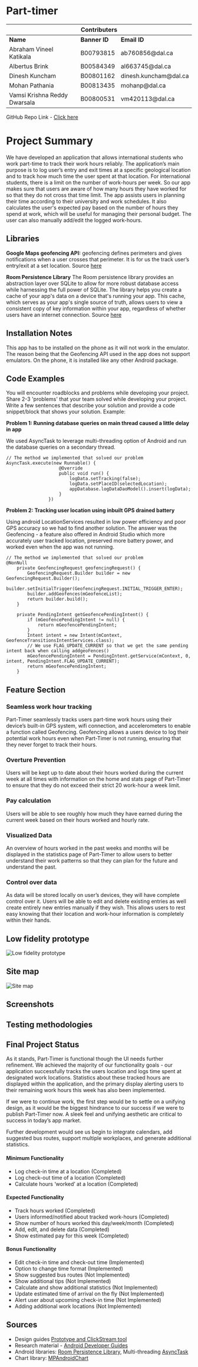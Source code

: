 # Part-timer

<table>
    <thead>
        <tr>
            <th colspan="3">Contributers</th>
        </tr>
    </thead>
    <tbody>
        <tr>
            <td><b>Name</b></td>
            <td><b>Banner ID</b></td>
   	<td><b>Email ID</b></td>
        </tr>
  <tr>  
        <td>Abraham Vineel Katikala</td>
        <td> B00793815</td>
        <td>ab760856@dal.ca</td>
    </tr>
        <tr>  
        <td>Albertus Brink</td>
        <td>B00584349</td>
        <td>al663745@dal.ca</td>
    </tr>
      <tr>  
        <td>Dinesh Kuncham</td>
        <td>B00801162</td>
        <td>dinesh.kuncham@dal.ca</td>
    </tr>
      <tr>  
        <td>Mohan Pathania</td>
        <td>B00813435</td>
        <td>mohanp@dal.ca</td>
    </tr>
      <tr>  
        <td>Vamsi Krishna Reddy Dwarsala</td>
        <td>B00800531</td>
        <td>vm420113@dal.ca</td>
    </tr>
    </tbody>
</table>

GitHub Repo Link -  [Click here](https://github.com/albrink92/part-timer)

# Project Summary

We have developed an application that allows international students who work part-time to track their work hours reliably. The application’s main purpose is to log user’s entry and exit times at a specific geological location and to track how much time the user spent at that location. For international students, there is a limit on the number of work-hours per week. So our app makes sure that users are aware of how many hours they have worked for so that they do not cross that time limit. The app assists users in planning their time according to their university and work schedules. It also calculates the user's expected pay based on the number of hours they spend at work, which will be useful for managing their personal budget. The user can also manually add/edit the logged work-hours. 


## Libraries

**Google Maps geofencing API:** geofencing defines perimeters and gives notifications when a user crosses that perimeter. It is for us the track user’s entry/exit at a set location.
Source [here](https://developers.google.com/location-context/geofencing/)

**Room Persistence Library** 
The Room persistence library provides an abstraction layer over SQLite to allow for more robust database access while harnessing the full power of SQLite. The library helps you create a cache of your app's data on a device that's running your app. This cache, which serves as your app's single source of truth, allows users to view a consistent copy of key information within your app, regardless of whether users have an internet connection.
Source [here](https://developer.android.com/topic/libraries/architecture/room)

## Installation Notes
This app has to be installed on the phone as it will not work in the emulator. The reason being that the Geofencing API used in the app does not support emulators. On the phone, it is installed like any other Android package.

## Code Examples
You will encounter roadblocks and problems while developing your project. Share 2-3 'problems' that your team solved while developing your project. Write a few sentences that describe your solution and provide a code snippet/block that shows your solution. Example:

**Problem 1: Running database queries on main thread caused a little delay in app**

We used AsyncTask to leverage multi-threading option of Android and run the database queries on a secondary thread.


```
// The method we implemented that solved our problem
AsyncTask.execute(new Runnable() {
                    @Override
                    public void run() {
                        logData.setTracking(false);
                        logData.setPlaceID(selectedLocation);
                        appDatabase.logDataDaoModel().insert(logData);
                    }
                })
```
**Problem 2: Tracking user location using inbuilt GPS drained battery**

Using android LocationServices resulted in low power efficiency and poor GPS accuracy so we had to find another solution. The answer was the Geofencing - a feature also offered in Android Studio which more accurately user tracked location, preserved more battery power, and worked even when the app was not running. 
```
// The method we implemented that solved our problem
@NonNull
    private GeofencingRequest geofencingRequest() {
        GeofencingRequest.Builder builder = new GeofencingRequest.Builder();
        builder.setInitialTrigger(GeofencingRequest.INITIAL_TRIGGER_ENTER);
        builder.addGeofences(mGeofenceList);
        return builder.build();
    }

    private PendingIntent getGeofencePendingIntent() {
        if (mGeofencePendingIntent != null) {
            return mGeofencePendingIntent;
        }
        Intent intent = new Intent(mContext, GeofenceTransitionsIntentServices.class);
        // We use FLAG_UPDATE_CURRENT so that we get the same pending intent back when calling addgeoFences()
        mGeofencePendingIntent = PendingIntent.getService(mContext, 0, intent, PendingIntent.FLAG_UPDATE_CURRENT);
        return mGeofencePendingIntent;
    }
  ```


## Feature Section


### Seamless work hour tracking
Part-Timer seamlessly tracks users part-time work hours using their device’s built-in GPS system, wifi connection, and accelerometers to enable a function called Geofencing. Geofencing allows a users device to log their potential work hours even when Part-Timer is not running, ensuring that they never forget to track their hours. 


### Overture Prevention
Users will be kept up to date about their hours worked during the current week at all times with information on the home and stats page of Part-Timer to ensure that they do not exceed their strict 20 work-hour a week limit.


### Pay calculation
Users will be able to see roughly how much they have earned during the current week based on their hours worked and hourly rate. 


### Visualized Data
An overview of hours worked in the past weeks and months will be displayed in the statistics page of Part-Timer to allow users to better understand their work patterns so that they can plan for the future and understand the past.


### Control over data
As data will be stored locally on user’s devices, they will have complete control over it. Users will be able to edit and delete existing entries as well create entirely new entries manually if they wish. This allows users to rest easy knowing that their location and work-hour information is completely within their hands. 

## Low fidelity prototype

![Low fidelity prototype](https://github.com/albrink92/part-timer/blob/master/design_resources/lofiproto.jpg)

## Site map

![Site map](https://github.com/albrink92/part-timer/blob/master/design_resources/sitemap.JPG)

## Screenshots

## Testing methodologies

## Final Project Status

As it stands, Part-Timer is functional though the UI needs further refinement. We achieved the majority of our functionality goals - our application successfully tracks the users location and logs time spent at designated work locations. Statistics about these tracked hours are displayed within the application, and the primary display alerting users to their remaining work hours this week has also been implemented. 

If we were to continue work, the first step would be to settle on a unifying design, as it would be the biggest hindrance to our success if we were to publish Part-Timer now. A sleek feel and unifying aesthetic are critical to success in today’s app market. 

Further development would see us begin to integrate calendars, add suggested bus routes, support multiple workplaces, and generate additional statistics. 


#### Minimum Functionality
- Log check-in time at a location (Completed)
- Log check-out time of a location (Completed)
- Calculate hours ‘worked’ at a location (Completed)

#### Expected Functionality
- Track hours worked (Completed)
- Users informed/notified about tracked work-hours (Completed)
- Show number of hours worked this day/week/month (Completed)
- Add, edit, and delete data (Completed)
- Show estimated pay for this week (Completed)

#### Bonus Functionality
- Edit check-in time and check-out time (Implemented)
- Option to change time format (Implemented) 
- Show suggested bus routes (Not Implemented)
- Show additional tips (Not Implemented)
- Calculate and show additional statistics (Not Implemented)
- Update estimated time of arrival on the fly (Not Implemented)
- Alert user about upcoming check-in time (Not Implemented)
- Adding additional work locations (Not Implemented)


## Sources
- Design guides [Prototype and ClickStream tool](https://proto.io/)
- Research material - [Android Developer Guides](https://developer.android.com/guide/)
- Android libraries: [Room Persistence Library](https://developer.android.com/topic/libraries/architecture/room), Multi-threading [AsyncTask](https://developer.android.com/reference/android/os/AsyncTask)
- Chart library: [MPAndroidChart](https://github.com/PhilJay/MPAndroidChart)

